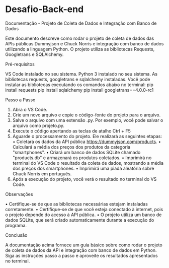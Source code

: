 # Desafio-Back-end

Documentação - Projeto de Coleta de Dados e Integração com Banco de Dados

Este documento descreve como rodar o projeto de coleta de dados das APIs públicas Dummyjson e Chuck Norris e integração com banco de dados utilizando a linguagem Python. O projeto utiliza as bibliotecas Requests, Googletrans e SQLAlchemy. 

Pré-requisitos

VS Code instalado no seu sistema.
Python 3 instalado no seu sistema.
As bibliotecas requests, googletrans e sqlalchemy instaladas. Você pode instalar as bibliotecas executando os comandos abaixo no terminal:
pip install requests 
pip install sqlalchemy
pip install googletrans==4.0.0-rc1 

Passo a Passo

1.	Abra o VS Code.
2.	Crie um novo arquivo e copie o código-fonte do projeto para o arquivo.
3.	Salve o arquivo com uma extensão .py. Por exemplo, você pode salvar o arquivo como projeto.py.
4.	Execute o código apertando as teclas de atalho Ctrl + F5
5.	Aguarde o processamento do projeto. Ele realizará as seguintes etapas:
•	Coletará os dados da API pública https://dummyjson.com/products.
•	Calculará a média dos preços dos produtos da categoria "smartphones".
•	Criará um banco de dados SQLite chamado "products.db" e armazenará os produtos coletados.
•	Imprimirá no terminal do VS Code o resultado da coleta de dados, mostrando a média dos preços dos smartphones.
•	Imprimirá uma piada aleatória sobre Chuck Norris em português.
6.	Após a execução do projeto, você verá o resultado no terminal do VS Code.

Observações

•	Certifique-se de que as bibliotecas necessárias estejam instaladas corretamente.
•	Certifique-se de que você esteja conectado à internet, pois o projeto depende do acesso à API pública.
•	O projeto utiliza um banco de dados SQLite, que será criado automaticamente durante a execução do programa.

Conclusão

A documentação acima fornece um guia básico sobre como rodar o projeto de coleta de dados da API e integração com banco de dados em Python. Siga as instruções passo a passo e aproveite os resultados apresentados no terminal.
